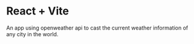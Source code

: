 # React + Vite

An app using openweather api to cast the current weather information of any city in the world.

